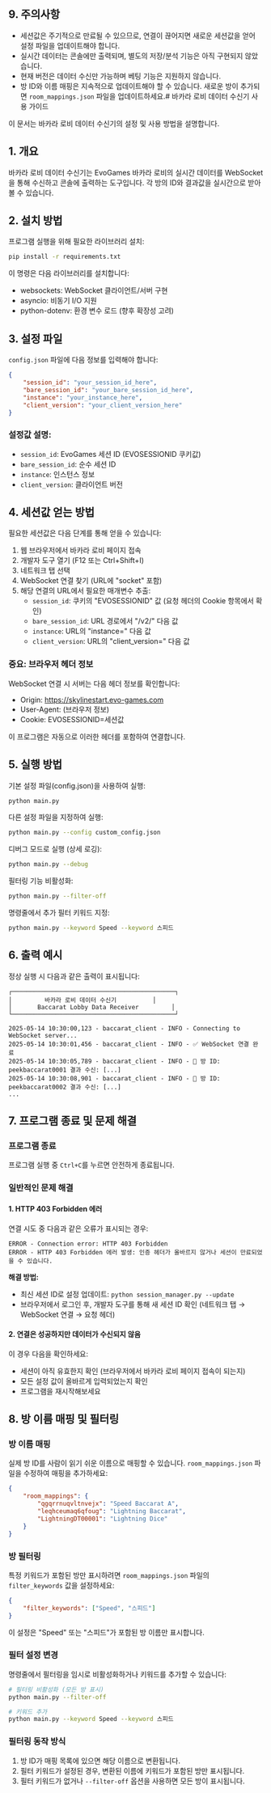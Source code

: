 ## 9. 주의사항

- 세션값은 주기적으로 만료될 수 있으므로, 연결이 끊어지면 새로운 세션값을 얻어 설정 파일을 업데이트해야 합니다.
- 실시간 데이터는 콘솔에만 출력되며, 별도의 저장/분석 기능은 아직 구현되지 않았습니다.
- 현재 버전은 데이터 수신만 가능하며 베팅 기능은 지원하지 않습니다.
- 방 ID와 이름 매핑은 지속적으로 업데이트해야 할 수 있습니다. 새로운 방이 추가되면 `room_mappings.json` 파일을 업데이트하세요.# 바카라 로비 데이터 수신기 사용 가이드

이 문서는 바카라 로비 데이터 수신기의 설정 및 사용 방법을 설명합니다.

## 1. 개요

바카라 로비 데이터 수신기는 EvoGames 바카라 로비의 실시간 데이터를 WebSocket을 통해 수신하고 콘솔에 출력하는 도구입니다. 각 방의 ID와 결과값을 실시간으로 받아볼 수 있습니다.

## 2. 설치 방법

프로그램 실행을 위해 필요한 라이브러리 설치:

```bash
pip install -r requirements.txt
```

이 명령은 다음 라이브러리를 설치합니다:
- websockets: WebSocket 클라이언트/서버 구현
- asyncio: 비동기 I/O 지원
- python-dotenv: 환경 변수 로드 (향후 확장성 고려)

## 3. 설정 파일

`config.json` 파일에 다음 정보를 입력해야 합니다:

```json
{
    "session_id": "your_session_id_here",
    "bare_session_id": "your_bare_session_id_here",
    "instance": "your_instance_here",
    "client_version": "your_client_version_here"
}
```

### 설정값 설명:

- `session_id`: EvoGames 세션 ID (EVOSESSIONID 쿠키값)
- `bare_session_id`: 순수 세션 ID
- `instance`: 인스턴스 정보
- `client_version`: 클라이언트 버전

## 4. 세션값 얻는 방법

필요한 세션값은 다음 단계를 통해 얻을 수 있습니다:

1. 웹 브라우저에서 바카라 로비 페이지 접속
2. 개발자 도구 열기 (F12 또는 Ctrl+Shift+I)
3. 네트워크 탭 선택
4. WebSocket 연결 찾기 (URL에 "socket" 포함)
5. 해당 연결의 URL에서 필요한 매개변수 추출:
   - `session_id`: 쿠키의 "EVOSESSIONID" 값 (요청 헤더의 Cookie 항목에서 확인)
   - `bare_session_id`: URL 경로에서 "/v2/" 다음 값
   - `instance`: URL의 "instance=" 다음 값
   - `client_version`: URL의 "client_version=" 다음 값

### 중요: 브라우저 헤더 정보

WebSocket 연결 시 서버는 다음 헤더 정보를 확인합니다:
- Origin: https://skylinestart.evo-games.com
- User-Agent: (브라우저 정보)
- Cookie: EVOSESSIONID=세션값

이 프로그램은 자동으로 이러한 헤더를 포함하여 연결합니다.

## 5. 실행 방법

기본 설정 파일(config.json)을 사용하여 실행:

```bash
python main.py
```

다른 설정 파일을 지정하여 실행:

```bash
python main.py --config custom_config.json
```

디버그 모드로 실행 (상세 로깅):
```bash
python main.py --debug
```

필터링 기능 비활성화:
```bash
python main.py --filter-off
```

명령줄에서 추가 필터 키워드 지정:
```bash
python main.py --keyword Speed --keyword 스피드
```

## 6. 출력 예시

정상 실행 시 다음과 같은 출력이 표시됩니다:

```
┌─────────────────────────────────────────────┐
│         바카라 로비 데이터 수신기          │
│       Baccarat Lobby Data Receiver         │
└─────────────────────────────────────────────┘

2025-05-14 10:30:00,123 - baccarat_client - INFO - Connecting to WebSocket server...
2025-05-14 10:30:01,456 - baccarat_client - INFO - ✅ WebSocket 연결 완료
2025-05-14 10:30:05,789 - baccarat_client - INFO - 📩 방 ID: peekbaccarat0001 결과 수신: [...]
2025-05-14 10:30:08,901 - baccarat_client - INFO - 📩 방 ID: peekbaccarat0002 결과 수신: [...]
...
```

## 7. 프로그램 종료 및 문제 해결

### 프로그램 종료
프로그램 실행 중 `Ctrl+C`를 누르면 안전하게 종료됩니다.

### 일반적인 문제 해결

#### 1. HTTP 403 Forbidden 에러
연결 시도 중 다음과 같은 오류가 표시되는 경우:
```
ERROR - Connection error: HTTP 403 Forbidden
ERROR - HTTP 403 Forbidden 에러 발생: 인증 헤더가 올바르지 않거나 세션이 만료되었을 수 있습니다.
```

**해결 방법:**
- 최신 세션 ID로 설정 업데이트: `python session_manager.py --update`
- 브라우저에서 로그인 후, 개발자 도구를 통해 새 세션 ID 확인 (네트워크 탭 → WebSocket 연결 → 요청 헤더)

#### 2. 연결은 성공하지만 데이터가 수신되지 않음
이 경우 다음을 확인하세요:
- 세션이 아직 유효한지 확인 (브라우저에서 바카라 로비 페이지 접속이 되는지)
- 모든 설정 값이 올바르게 입력되었는지 확인
- 프로그램을 재시작해보세요

## 8. 방 이름 매핑 및 필터링

### 방 이름 매핑
실제 방 ID를 사람이 읽기 쉬운 이름으로 매핑할 수 있습니다. `room_mappings.json` 파일을 수정하여 매핑을 추가하세요:

```json
{
    "room_mappings": {
        "qgqrrnuqvltnvejx": "Speed Baccarat A",
        "leqhceumaq6qfoug": "Lightning Baccarat",
        "LightningDT00001": "Lightning Dice"
    }
}
```

### 방 필터링
특정 키워드가 포함된 방만 표시하려면 `room_mappings.json` 파일의 `filter_keywords` 값을 설정하세요:

```json
{
    "filter_keywords": ["Speed", "스피드"]
}
```

이 설정은 "Speed" 또는 "스피드"가 포함된 방 이름만 표시합니다.

### 필터 설정 변경
명령줄에서 필터링을 임시로 비활성화하거나 키워드를 추가할 수 있습니다:

```bash
# 필터링 비활성화 (모든 방 표시)
python main.py --filter-off

# 키워드 추가
python main.py --keyword Speed --keyword 스피드
```

### 필터링 동작 방식
1. 방 ID가 매핑 목록에 있으면 해당 이름으로 변환됩니다.
2. 필터 키워드가 설정된 경우, 변환된 이름에 키워드가 포함된 방만 표시됩니다.
3. 필터 키워드가 없거나 `--filter-off` 옵션을 사용하면 모든 방이 표시됩니다.